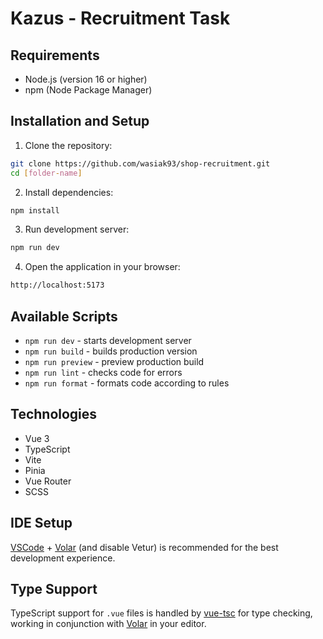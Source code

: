 # Kazus - Recruitment Task

## Requirements

- Node.js (version 16 or higher)
- npm (Node Package Manager)

## Installation and Setup

1. Clone the repository:

```bash
git clone https://github.com/wasiak93/shop-recruitment.git
cd [folder-name]
```

2. Install dependencies:

```bash
npm install
```

3. Run development server:

```bash
npm run dev
```

4. Open the application in your browser:

```bash
http://localhost:5173
```

## Available Scripts

- `npm run dev` - starts development server
- `npm run build` - builds production version
- `npm run preview` - preview production build
- `npm run lint` - checks code for errors
- `npm run format` - formats code according to rules

## Technologies

- Vue 3
- TypeScript
- Vite
- Pinia
- Vue Router
- SCSS

## IDE Setup

[VSCode](https://code.visualstudio.com/) + [Volar](https://marketplace.visualstudio.com/items?itemName=Vue.volar) (and disable Vetur) is recommended for the best development experience.

## Type Support

TypeScript support for `.vue` files is handled by [vue-tsc](https://github.com/johnsoncodehk/volar/tree/master/packages/vue-tsc) for type checking, working in conjunction with [Volar](https://marketplace.visualstudio.com/items?itemName=Vue.volar) in your editor.

